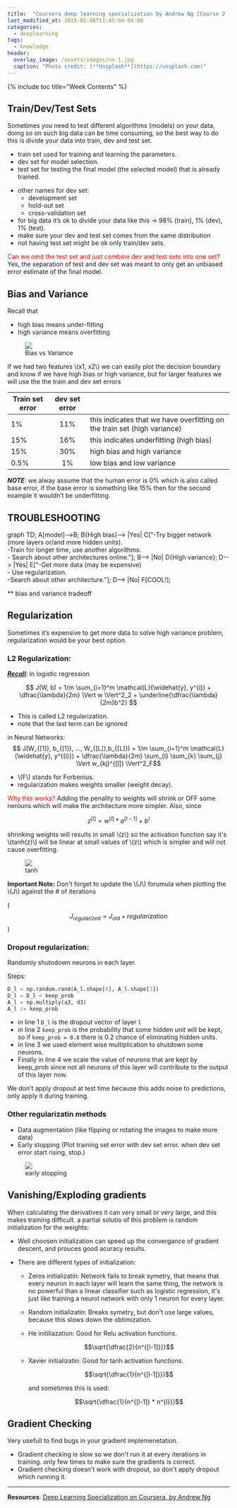 ```yaml
---
title:  "Coursera deep learning specialization by Andrew Ng [Course 2 - Week 1]"
last_modified_at: 2018-02-08T11:45:04-04:00
categories: 
  - deeplearning
tags:
  - knowledge
header:
  overlay_image: /assets/images/nn-1.jpg
  caption: "Photo credit: [**Unsplash**](https://unsplash.com)"
---
```


{% include toc title="Week Contents" %}

## Train/Dev/Test Sets

Sometimes you need to test different algorithms (models) on your data, doing so on such big data can be time consuming, so the best way to do this is divide your data into train, dev and test set.
- train set used for training and learning the parameters.
- dev set for model selection.
- test set for testing the final model (the selected model) that is already trained.

* other names for dev set:
    * development set
    * hold-out set
    * cross-validation set
* for big data it’s ok to divide your data like this -> 98% (train), 1% (dev),  1% (test).
* make sure your dev and test set comes from the same distribution
* not having test set might be ok only train/dev sets.


<font color="red">Can we omit the test set and just combine dev and test sets into one set?</font>
Yes, the separation of test and dev set was meant to only get an unbiased error estimate of the final model.


## Bias and Variance

Recall that
- high bias means under-fitting
- high variance means overfitting


<figure>
	<a href="/assets/images/dl/bias-and-variance.png"><img src="/assets/images/dl/bias-and-variance.png"></a>
	<figcaption>Bias vs Variance</figcaption>
</figure>

If we had two features \\(x1, x2\\)  we can easily plot the decision boundary and know if we have high bias or high variance, but for larger features we will use the the train and dev set errors

| Train set error | dev set error |       |
| -------------   |:-------------:| :-----|
| 1%        | 11% | this indicates that we have overfitting on the train set (high variance) |
| 15%       | 16% | this indicates underfitting (high bias) |
| 15%       | 30% | high bias and high variance
| 0.5%      | 1%  | low bias and low variance |

__*NOTE*__:
we alway assume that the human error is 0% which is also called base error, if the base error is something like 15% then for the second example it wouldn’t be underfitting.

## TROUBLESHOOTING

<div class="mermaid">
graph TD;
	A[model]-->B;
    B{High bias}--> |Yes| C["-Try bigger network (more layers or/and more hidden units). <br/>-Train for longer time, use another algorithms.<br/>- Search about other architectures online."];
    B--> |No| D{High variance};
    D--> |Yes| E["-Get more data (may be expensive)<br/>- Use regularization.<br/>-Search about other architecture."];
    D--> |No| F[COOL!];
</div>

** bias and variance tradeoff

## Regularization 

Sometimes it’s expensive to get more data to solve high variance problem, regularization would be your best option.

### L2 Regularization:

**_<u>Recall</u>_**: in logistic regression 

$$ J(W, b) = 1/m \sum_{i=1}^m \mathcal{L}(\widehat{y}, y^{i}) + \dfrac{\lambda}{2m} \Vert w \Vert^2_2 + \underline{\dfrac{\lambda}{2m}b^2} $$

* This is called L2 regularization.
* note that the last term can be ignored

in Neural Networks:
$$ J(W_{[1]}, b_{[1]}, ..., W_{[L]},b_{[L]}) = 1/m \sum_{i=1}^m \mathcal{L}(\widehat{y}, y^{(i)}) + \dfrac{\lambda}{2m} \sum_{l} \sum_{k} \sum_{j} \Vert w_{kj}^{[l]} \Vert^2_F$$

* \\(F\\) stands for Forbenius.
* regularization makes weights smaller (weight decay).

<font color="red"> Why this works? </font>
Adding the penality to weights will shrink or OFF some nerouns which will make the architecture more simpler. Also, since 

$$z^{[l]} = w^{[l]}*a^{[l-1]} + b^{l}$$

shrinking weights will results in small \\(z\\) so the activation function say it's \\(tanh(z)\\) will be linear at small values of \\(z\\) which is simpler and will not cause overfitting.

<figure>
  <a href="/assets/images/dl/linear_tanh_regularization.png"><img src="/assets/images/dl/linear_tanh_regularization.png"></a>
  <figcaption>tanh</figcaption>
</figure>


**Important Note:**
Don't forget to update the \\(J\\) forumula when plotting the \\(J\\) against the # of iterations

($$J_{regularized} = J_{old} + regularization$$)

### Dropout regularization:
Randomly shutodown neurons in each layer.

Steps:

```python
D_l = np.random.rand(A_l.shape[0], A_l.shape[1])
D_l = D_l < keep_prob 
A_l = np.multiply(a3, d3)
A_l /= keep_prob
```

- in line 1 `D_l` is the dropout vector of layer `l`
- in line 2 `keep_prob` is the probability that some hidden unit will be kept, so if `keep_prob = 0.8`
there is 0.2 chance of eliminating hidden units.
- in line 3 we used element wise multiplication to shutdown some neurons.
- Finally in line 4 we scale the value of neurons that are kept by keep_prob since not all neurons of this layer will contribute to the output of this layer now.

We don't apply dropout at test time because this adds noise to predictions, only apply it during training.

### Other regularizatin methods
  * Data augmentation (like flipping or rotating the images to make more data)
  * Early stopping (Plot training set error with dev set error. when dev set error start rising, stop.)
  <figure>
  <a href="/assets/images/dl/early-stopping.png"><img src="/assets/images/dl/early-stopping.png"></a>
  <figcaption>early stopping</figcaption>
  </figure>



## Vanishing/Exploding gradients
When calculating the derivatives it can very small or very large, and this makes training difficult.
a partial solutio of this problem is random initialization for the weights:

* Well choosen initialization can speed up the convergance of gradient descent, and prouces good acuracy results.

* There are different types of initialization:
  * Zeros initializatin: Network fails to break symetry, that means that every neuron in each layer will learn the same thing, the network is no powerful than a linear classifier such as logistic regression, it's just like training a neurol network with only 1 neuron for every layer.

  * Random initializatin: Breaks symetry, but don't use large values, because this slows down the obtimization.
  * He initiliazation: Good for Relu activation functions. 

    $$\sqrt{\dfrac{2}{n^{[l-1]}}}$$
  * Xavier initializatin: Good for tanh activation functions.

    $$\sqrt{\dfrac{1}{n^{[l-1]}}}$$

    and sometimes this is used:

    $$\sqrt{\dfrac{1}{n^{[l-1]} * n^{l}}}$$


## Gradient Checking
Very usefull to find bugs in your gradient implemenetation.

* Gradient checking is slow so we don't run it at every iterations in training. only few times to make sure the gradients is correct.
* Gradient checking doesn't work with dropout, so don't apply dropout which running it.

---

<!-- Notes: -->
<!-- * todo -->

**Resources**: [Deep Learning
Specialization on Coursera, by Andrew Ng](https://www.coursera.org/specializations/deep-learning)
